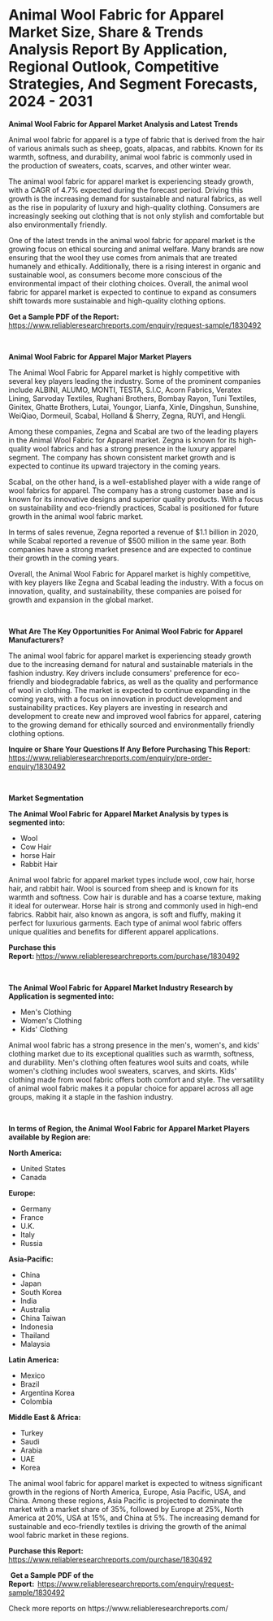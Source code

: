 <p><h1>Animal Wool Fabric for Apparel Market Size, Share & Trends Analysis Report By Application, Regional Outlook, Competitive Strategies, And Segment Forecasts, 2024 - 2031</h1></p><p><strong>Animal Wool Fabric for Apparel Market Analysis and Latest Trends</strong></p>
<p><p>Animal wool fabric for apparel is a type of fabric that is derived from the hair of various animals such as sheep, goats, alpacas, and rabbits. Known for its warmth, softness, and durability, animal wool fabric is commonly used in the production of sweaters, coats, scarves, and other winter wear.</p><p>The animal wool fabric for apparel market is experiencing steady growth, with a CAGR of 4.7% expected during the forecast period. Driving this growth is the increasing demand for sustainable and natural fabrics, as well as the rise in popularity of luxury and high-quality clothing. Consumers are increasingly seeking out clothing that is not only stylish and comfortable but also environmentally friendly.</p><p>One of the latest trends in the animal wool fabric for apparel market is the growing focus on ethical sourcing and animal welfare. Many brands are now ensuring that the wool they use comes from animals that are treated humanely and ethically. Additionally, there is a rising interest in organic and sustainable wool, as consumers become more conscious of the environmental impact of their clothing choices. Overall, the animal wool fabric for apparel market is expected to continue to expand as consumers shift towards more sustainable and high-quality clothing options.</p></p>
<p><strong>Get a Sample PDF of the Report:&nbsp;</strong> <a href="https://www.reliableresearchreports.com/enquiry/request-sample/1830492">https://www.reliableresearchreports.com/enquiry/request-sample/1830492</a></p>
<p>&nbsp;</p>
<p><strong>Animal Wool Fabric for Apparel Major Market Players</strong></p>
<p><p>The Animal Wool Fabric for Apparel market is highly competitive with several key players leading the industry. Some of the prominent companies include ALBINI, ALUMO, MONTI, TESTA, S.I.C, Acorn Fabrics, Veratex Lining, Sarvoday Textiles, Rughani Brothers, Bombay Rayon, Tuni Textiles, Ginitex, Ghatte Brothers, Lutai, Youngor, Lianfa, Xinle, Dingshun, Sunshine, WeiQiao, Dormeuil, Scabal, Holland & Sherry, Zegna, RUYI, and Hengli.</p><p>Among these companies, Zegna and Scabal are two of the leading players in the Animal Wool Fabric for Apparel market. Zegna is known for its high-quality wool fabrics and has a strong presence in the luxury apparel segment. The company has shown consistent market growth and is expected to continue its upward trajectory in the coming years.</p><p>Scabal, on the other hand, is a well-established player with a wide range of wool fabrics for apparel. The company has a strong customer base and is known for its innovative designs and superior quality products. With a focus on sustainability and eco-friendly practices, Scabal is positioned for future growth in the animal wool fabric market.</p><p>In terms of sales revenue, Zegna reported a revenue of $1.1 billion in 2020, while Scabal reported a revenue of $500 million in the same year. Both companies have a strong market presence and are expected to continue their growth in the coming years.</p><p>Overall, the Animal Wool Fabric for Apparel market is highly competitive, with key players like Zegna and Scabal leading the industry. With a focus on innovation, quality, and sustainability, these companies are poised for growth and expansion in the global market.</p></p>
<p>&nbsp;</p>
<p><strong>What Are The Key Opportunities For Animal Wool Fabric for Apparel Manufacturers?</strong></p>
<p><p>The animal wool fabric for apparel market is experiencing steady growth due to the increasing demand for natural and sustainable materials in the fashion industry. Key drivers include consumers' preference for eco-friendly and biodegradable fabrics, as well as the quality and performance of wool in clothing. The market is expected to continue expanding in the coming years, with a focus on innovation in product development and sustainability practices. Key players are investing in research and development to create new and improved wool fabrics for apparel, catering to the growing demand for ethically sourced and environmentally friendly clothing options.</p></p>
<p><strong>Inquire or Share Your Questions If Any Before Purchasing This Report:</strong> <a href="https://www.reliableresearchreports.com/enquiry/pre-order-enquiry/1830492">https://www.reliableresearchreports.com/enquiry/pre-order-enquiry/1830492</a></p>
<p>&nbsp;</p>
<p><strong>Market Segmentation</strong></p>
<p><strong>The Animal Wool Fabric for Apparel Market Analysis by types is segmented into:</strong></p>
<p><ul><li>Wool</li><li>Cow Hair</li><li>horse Hair</li><li>Rabbit Hair</li></ul></p>
<p><p>Animal wool fabric for apparel market types include wool, cow hair, horse hair, and rabbit hair. Wool is sourced from sheep and is known for its warmth and softness. Cow hair is durable and has a coarse texture, making it ideal for outerwear. Horse hair is strong and commonly used in high-end fabrics. Rabbit hair, also known as angora, is soft and fluffy, making it perfect for luxurious garments. Each type of animal wool fabric offers unique qualities and benefits for different apparel applications.</p></p>
<p><strong>Purchase this Report:&nbsp;</strong><a href="https://www.reliableresearchreports.com/purchase/1830492">https://www.reliableresearchreports.com/purchase/1830492</a></p>
<p>&nbsp;</p>
<p><strong>The Animal Wool Fabric for Apparel Market Industry Research by Application is segmented into:</strong></p>
<p><ul><li>Men's Clothing</li><li>Women's Clothing</li><li>Kids' Clothing</li></ul></p>
<p><p>Animal wool fabric has a strong presence in the men's, women's, and kids' clothing market due to its exceptional qualities such as warmth, softness, and durability. Men's clothing often features wool suits and coats, while women's clothing includes wool sweaters, scarves, and skirts. Kids' clothing made from wool fabric offers both comfort and style. The versatility of animal wool fabric makes it a popular choice for apparel across all age groups, making it a staple in the fashion industry.</p></p>
<p>&nbsp;</p>
<p><strong>In terms of Region, the Animal Wool Fabric for Apparel Market Players available by Region are:</strong></p>
<p>
    <p> <strong> North America: </strong>
        <ul>
            <li>United States</li>
            <li>Canada</li>
        </ul>
        </p> 
    <p> <strong> Europe: </strong>
        <ul>
            <li>Germany</li>
            <li>France</li>
            <li>U.K.</li>
            <li>Italy</li>
            <li>Russia</li>
        </ul>
        </p> 
    <p> <strong> Asia-Pacific: </strong>
        <ul>
            <li>China</li>
            <li>Japan</li>
            <li>South Korea</li>
            <li>India</li>
            <li>Australia</li>
            <li>China Taiwan</li>
            <li>Indonesia</li>
            <li>Thailand</li>
            <li>Malaysia</li>
        </ul>
        </p> 
    <p> <strong> Latin America: </strong>
        <ul>
            <li>Mexico</li>
            <li>Brazil</li>
            <li>Argentina Korea</li>
            <li>Colombia</li>
        </ul>
        </p> 
    <p> <strong> Middle East & Africa: </strong>
        <ul>
            <li>Turkey</li>
            <li>Saudi</li>
            <li>Arabia</li>
            <li>UAE</li>
            <li>Korea</li>
        </ul>
    </p>
    </p>
<p><p>The animal wool fabric for apparel market is expected to witness significant growth in the regions of North America, Europe, Asia Pacific, USA, and China. Among these regions, Asia Pacific is projected to dominate the market with a market share of 35%, followed by Europe at 25%, North America at 20%, USA at 15%, and China at 5%. The increasing demand for sustainable and eco-friendly textiles is driving the growth of the animal wool fabric market in these regions.</p></p>
<p><strong>Purchase this Report: </strong><a href="https://www.reliableresearchreports.com/purchase/1830492">https://www.reliableresearchreports.com/purchase/1830492</a></p>
<p>&nbsp;<strong>Get a Sample PDF of the Report:&nbsp;&nbsp;</strong><a href="https://www.reliableresearchreports.com/enquiry/request-sample/1830492">https://www.reliableresearchreports.com/enquiry/request-sample/1830492</a></p>
<p><strong></strong></p>
<p>Check more reports on https://www.reliableresearchreports.com/</p>